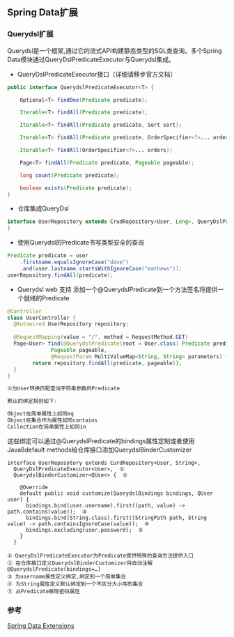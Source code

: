 ## Spring Data扩展

### Querydsl扩展
Querydsl是一个框架,通过它的流式API构建静态类型的SQL类查询。多个Spring Data模块通过QueryDslPredicateExecutor与Querydsl集成。

- QueryDslPredicateExecutor接口（详细请移步官方文档）
```java
public interface QuerydslPredicateExecutor<T> {

	Optional<T> findOne(Predicate predicate);

	Iterable<T> findAll(Predicate predicate);

	Iterable<T> findAll(Predicate predicate, Sort sort);

	Iterable<T> findAll(Predicate predicate, OrderSpecifier<?>... orders);

	Iterable<T> findAll(OrderSpecifier<?>... orders);

	Page<T> findAll(Predicate predicate, Pageable pageable);

	long count(Predicate predicate);

	boolean exists(Predicate predicate);
}
```

- 仓库集成QueryDsl
```java
interface UserRepository extends CrudRepository<User, Long>, QueryDslPredicateExecutor<User> {
}
```

- 使用Querydsl的Predicate书写类型安全的查询
```java
Predicate predicate = user
    .firstname.equalsIgnoreCase("dave")
    .and(user.lastname.startsWithIgnoreCase("mathews"));
userRepository.findAll(predicate);

```

- Querydsl web 支持
添加一个@QuerydslPredicate到一个方法签名将提供一个就绪的Predicate  
```java
@Controller
class UserController {
  @Autowired UserRepository repository;
  
  @RequestMapping(value = "/", method = RequestMethod.GET)
  Page<User> find(@QuerydslPredicate(root = User.class) Predicate predicate,  ①
              Pageable pageable, 
              @RequestParam MultiValueMap<String, String> parameters) {
        return repository.findAll(predicate, pageable));
  }
}

①为User转换匹配查询字符串参数的Predicate

默认的绑定规则如下:

Object在简单属性上如同eq
Object在集合作为属性如同contains
Collection在简单属性上如同in
```

这些绑定可以通过@QuerydslPredicate的bindings属性定制或者使用Java8default methods给仓库接口添加QuerydslBinderCustomizer  
```
interface UserReposotory extends CurdRepository<User, String>,
  QueryDslPredicateExecutor<User>,  ①
  QuerydslBinderCustomizer<QUser> {  ②
  
    @Override
  	default public void customize(QuerydslBindings bindings, QUser user) {
      bindings.bind(user.username).first((path, value) -> path.contains(value));  ③
      bindings.bind(String.class).first((StringPath path, String value) -> path.containsIgnoreCase(value));  ④
      bindings.excluding(user.password);  ⑤
  	}
  }
  
① QueryDslPredicateExecutor为Predicate提供特殊的查询方法提供入口
② 在仓库接口定义QuerydslBinderCustomizer将自动注解@QuerydslPredicate(bindings=…)
③ 为username属性定义绑定,绑定到一个简单集合
④ 为String属性定义默认绑定到一个不区分大小写的集合
⑤ 从Predicate移除密码属性

```

### 参考
[Spring Data Extensions](https://docs.spring.io/spring-data/cassandra/docs/current/reference/html/#core.extensions)

